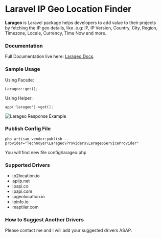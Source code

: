 
# Laravel IP Geo Location Finder

**Larageo** is Laravel package helps developers to add value to their projects by fetching the IP geo details, like .e.g: IP, IP Version, Country, City, Region, Timezone, Locale, Currency, Time Now and more.

### Documentation
Full Documentation live here: [Larageo Docs](https://laravel.technoyer.com/larageo).

### Sample Usage
Using Facade:
```
Larageo::get();
```
Using Helper:
```
app('larageo')->get();
```
![Larageo Response Example](https://technoyer.com/img/larageo-response.jpg)

### Publish Config File
```
php artisan vendor:publish --provider="Technoyer\Larageo\Providers\LarageoServiceProvider"
```
You will find new file config/larageo.php
### Supported Drivers
- ip2location.io
- apiip.net
- ipapi.co
- ipapi.com
- ipgeolocation.io
- ipinfo.io
- maptiler.com

### How to Suggest Another Drivers
Please contact me and I will add your suggested drivers ASAP.

